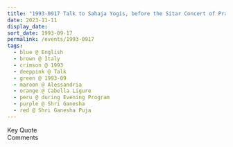 ```yaml
---
title: "1993-0917 Talk to Sahaja Yogis, before the Sitar Concert of Prateek Chaudhuri, during the Evening Program, Friday before Śhrī Gaṇeśha Pūjā, Tent, Cabella Ligure, Alessandria, Italy"
date: 2023-11-11
display_date: 
sort_date: 1993-09-17
permalink: /events/1993-0917
tags:
  - blue @ English
  - brown @ Italy
  - crimson @ 1993
  - deeppink @ Talk
  - green @ 1993-09
  - maroon @ Alessandria
  - orange @ Cabella Ligure
  - peru @ during Evening Program
  - purple @ Shri Ganesha
  - red @ Shri Ganesha Puja
---
```


<wave-list>
  <list-title color="green" width="75">Key Quote</list-title>
  <list-item color="BlanchedAlmond"  width="200"></list-item>
  <list-item color="Lavender"></list-item>
  <list-item color="BlanchedAlmond"></list-item>
</wave-list>

<br>

<wave-list>
  <list-title color="green" width="75">Comments</list-title>
  <list-item color="BlanchedAlmond"  width="200"></list-item>
  <list-item color="Lavender"></list-item>
  <list-item color="BlanchedAlmond"></list-item>
</wave-list>